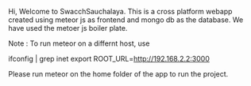 Hi, Welcome to SwacchSauchalaya. This is a cross platform webapp created using meteor js as frontend and mongo db as the database. We have used the metoer js boiler plate.

Note : To run meteor on a differnt host, use

ifconfig | grep inet
export ROOT_URL=http://192.168.2.2:3000


Please run meteor on the home folder of the app to run the project.